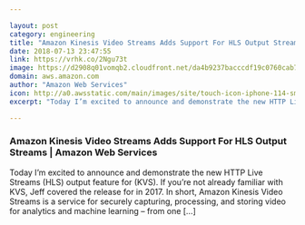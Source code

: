 ```yaml
---

layout: post
category: engineering
title: "Amazon Kinesis Video Streams Adds Support For HLS Output Streams"
date: 2018-07-13 23:47:55
link: https://vrhk.co/2Ngu73t
image: https://d2908q01vomqb2.cloudfront.net/da4b9237bacccdf19c0760cab7aec4a8359010b0/2018/07/13/output.gif
domain: aws.amazon.com
author: "Amazon Web Services"
icon: http://a0.awsstatic.com/main/images/site/touch-icon-iphone-114-smile.png
excerpt: "Today I’m excited to announce and demonstrate the new HTTP Live Streams (HLS) output feature for (KVS). If you’re not already familiar with KVS, Jeff covered the release for in 2017. In short, Amazon Kinesis Video Streams is a service for securely capturing, processing, and storing video for analytics and machine learning – from one […]"

---
```


### Amazon Kinesis Video Streams Adds Support For HLS Output Streams | Amazon Web Services

Today I’m excited to announce and demonstrate the new HTTP Live Streams (HLS) output feature for (KVS). If you’re not already familiar with KVS, Jeff covered the release for in 2017. In short, Amazon Kinesis Video Streams is a service for securely capturing, processing, and storing video for analytics and machine learning – from one […]